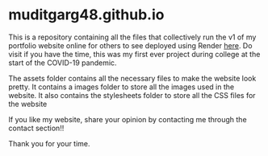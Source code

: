 # muditgarg48.github.io

This is a repository containing all the files that collectively run the v1 of my portfolio website online for others to see deployed using Render [here](https://muditgarg48-v1.onrender.com).
Do visit if you have the time, this was my first ever project during college at the start of the COVID-19 pandemic.

The assets folder contains all the necessary files to make the website look pretty.
It contains a images folder to store all the images used in the website.
It also contains the stylesheets folder to store all the CSS files for the website

If you like my website, share your opinion by contacting me through the contact section!!

Thank you for your time.
